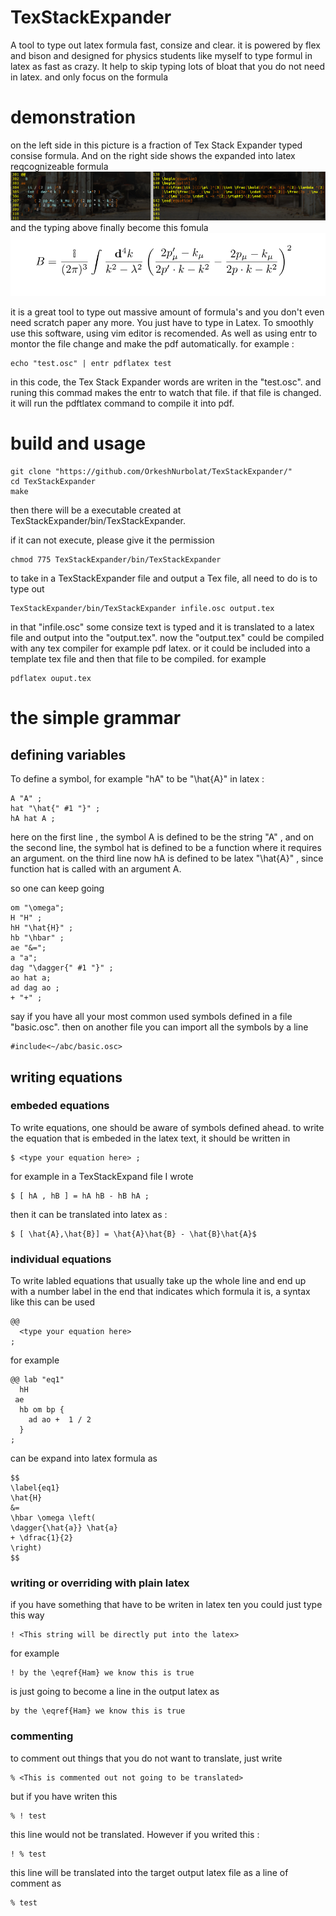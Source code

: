 # TexStackExpander
A tool to type out latex formula fast, consize and clear.
it is powered by flex and bison and designed for physics
students like myself to type formul in latex as fast as crazy.
It help to skip typing lots of bloat that you do not need in latex.
and only focus on the formula

# demonstration
on the left side in this picture
is a fraction of Tex Stack Expander typed consise formula.
And on the right side shows the expanded into latex reqcognizeable formula
![](demo1.png)
and the typing above finally become this fomula
![](demo2.png)

it is a great tool to type out massive amount of formula's
and you don't even need scratch paper any more. You just have to type in Latex.
To smoothly use this software, using vim editor is recomended. As well as
using entr to montor the file change and make the pdf automatically.
for example : 
```
echo "test.osc" | entr pdflatex test
```
in this code, the Tex Stack Expander words are writen in the "test.osc". and 
runing this commad makes the entr to watch that file. if that file is changed.
it will run the pdftlatex command to compile it into pdf.

# build and usage
```
git clone "https://github.com/OrkeshNurbolat/TexStackExpander/"
cd TexStackExpander
make
```
then there will be a executable created at TexStackExpander/bin/TexStackExpander.

if it can not execute, please give it the permission
```
chmod 775 TexStackExpander/bin/TexStackExpander
```
to take in a TexStackExpander file and output a Tex file, all need to do is to type out
```
TexStackExpander/bin/TexStackExpander infile.osc output.tex
```
in that "infile.osc" some consize text is typed and it is translated to a latex file 
and output into the "output.tex". now the "output.tex" could be compiled
with any tex compiler for example pdf latex. 
or it could be included into a template tex file and then that file to be compiled.
for example 
```
pdflatex ouput.tex
```


# the simple grammar
## defining variables
To define a symbol, for example "hA" to be "\hat{A}" in latex : 
```
A "A" ; 
hat "\hat{" #1 "}" ; 
hA hat A ;
```
here on the first line , the symbol A is defined to be the string "A" ,
and on the second line, the symbol hat is defined to be a function where
it requires an argument.
on the third line now hA is defined to be latex "\hat{A}" , since function hat is called with
an argument A.

so one can keep going
```
om "\omega";
H "H" ; 
hH "\hat{H}" ;
hb "\hbar" ; 
ae "&=";
a "a"; 
dag "\dagger{" #1 "}" ; 
ao hat a;
ad dag ao ;
+ "+" ; 
```
say if you have all your most common used symbols defined in a file "basic.osc".
then on another file you can import all the symbols by a line 
```
#include<~/abc/basic.osc>
```


## writing equations

### embeded equations
To write equations, one should be aware of symbols defined ahead.
to write the equation that is embeded in the latex text, it should be written in 
```
$ <type your equation here> ; 
```
for example in a TexStackExpand file I wrote
```
$ [ hA , hB ] = hA hB - hB hA ; 
```
then it can be translated into latex as : 
```
$ [ \hat{A},\hat{B}] = \hat{A}\hat{B} - \hat{B}\hat{A}$
```

### individual equations
To write labled equations that usually take up the whole line and end up with a number
label in the end that indicates which formula it is, a syntax like this can be  used
```
@@
  <type your equation here>
;

```
for example 
```
@@ lab "eq1"
  hH
 ae
  hb om bp {
    ad ao +  1 / 2 
  }
;
```
can be expand into latex formula as
```
$$
\label{eq1}
\hat{H}
&=
\hbar \omega \left(
\dagger{\hat{a}} \hat{a}
+ \dfrac{1}{2}
\right)
$$
```
### writing or overriding with plain latex
if you have something that have to be writen in latex
ten you could just type this way
```
! <This string will be directly put into the latex>
```

for example
```
! by the \eqref{Ham} we know this is true
```
is just going to become a line in the output latex as

```
by the \eqref{Ham} we know this is true
```

### commenting
to comment out things that you do not want to translate, just write
```
% <This is commented out not going to be translated>
```
but if you have writen this 
```
% ! test
```
this line would not be translated.
However if you writed this : 
```
! % test
```
this line will be translated into the target output latex file as a line of comment as
```
% test
```
